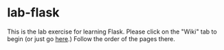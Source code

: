 # lab-flask

This is the lab exercise for learning Flask.  Please click on the "Wiki" tab to begin (or just go [here](https://github.com/pkirlin/lab-flask/wiki).) Follow the order of the pages there.
